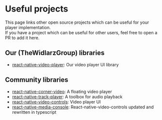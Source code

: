 # Useful projects
This page links other open source projects which can be useful for your player implementation. <br>
If you have a project which can be useful for other users, feel free to open a PR to add it here.

## Our (TheWidlarzGroup) libraries
- [react-native-video-player](https://github.com/TheWidlarzGroup/react-native-video-player): Our video player UI library

## Community libraries
- [react-native-corner-video](https://github.com/Lg0gs/react-native-corner-video): A floating video player
- [react-native-track-player](https://github.com/doublesymmetry/react-native-track-player): A toolbox for audio playback
- [react-native-video-controls](https://github.com/itsnubix/react-native-video-controls): Video player UI
- [react-native-media-console](https://github.com/criszz77/react-native-media-console): React-native-video-controls updated and rewritten in typescript
